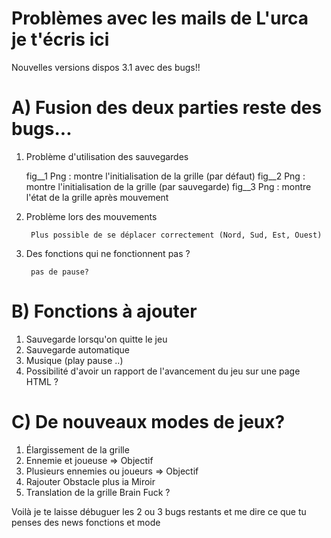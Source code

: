 # Problèmes avec les mails de L'urca je t'écris ici

Nouvelles versions dispos 3.1 avec des bugs!!

# A) Fusion des deux parties reste des bugs...
		
1) Problème d'utilisation des sauvegardes

   	fig__1 Png : montre l'initialisation de la grille (par défaut)
	fig__2 Png : montre l'initialisation de la grille (par sauvegarde) 
	fig__3 Png : montre l'état de la grille après mouvement
	 
2) Problème lors des mouvements

		Plus possible de se déplacer correctement (Nord, Sud, Est, Ouest)
		
3) Des fonctions qui ne fonctionnent pas ?

		pas de pause?
# B) Fonctions à ajouter
		
1) Sauvegarde lorsqu'on quitte le jeu
2) Sauvegarde automatique
3) Musique (play pause ..)
4) Possibilité d'avoir un rapport de l'avancement du jeu sur une page HTML ?

# C) De nouveaux modes de jeux?
		
1) Élargissement de la grille
2) Ennemie et joueuse => Objectif
3) Plusieurs ennemies ou joueurs => Objectif
4) Rajouter Obstacle plus ia Miroir
5) Translation de la grille Brain Fuck ?

Voilà je te laisse débuguer les 2 ou 3 bugs restants et me dire ce que tu penses des news fonctions et mode
